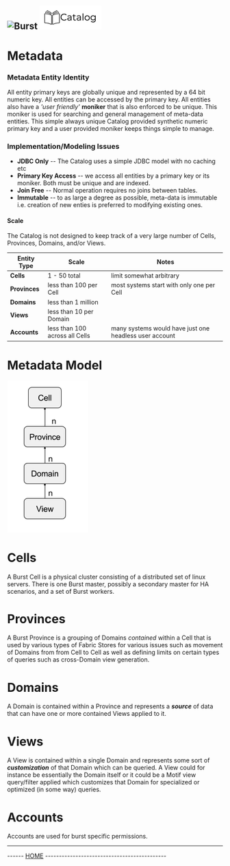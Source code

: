 ![Burst](../doc/burst_small.png "") ![](./catalog_small.png "")
--

# Metadata


### Metadata Entity Identity
All entity primary keys are globally unique and represented by a 64 bit numeric key.
 All entities can be accessed by the primary key. All entities also have a _'user friendly'_
__moniker__ that is also enforced to be unique. This moniker is used for searching and general
management of meta-data entities. This simple always unique Catalog provided synthetic numeric primary key and a
user provided moniker keeps things simple to manage. 

### Implementation/Modeling Issues

* __JDBC Only__ -- The Catalog uses a simple JDBC model with no caching etc
* __Primary Key Access__ -- we access all entities by a primary key or its moniker. Both must be unique and are indexed.
* __Join Free__ -- Normal operation requires no joins between tables.
* __Immutable__ -- to as large a degree as possible, meta-data is immutable i.e. creation of new enties is preferred to
modifying existing ones.

#### Scale
The Catalog is not designed to keep track of a very large number of Cells, Provinces, Domains, and/or Views.

| Entity Type |  Scale | Notes |
|---|---|---|
| __Cells__ | 1 - 50 total | limit somewhat arbitrary |
| __Provinces__ | less than 100 per Cell | most systems start with only one per Cell |
| __Domains__ | less than 1 million |  |
| __Views__ | less than 10 per Domain |  |
| __Accounts__ | less than 100 across all Cells |  many systems would have just one headless user account|

# Metadata Model
 ![Metadata Model](model.png)
 
# Cells
A Burst Cell is a physical cluster consisting of a distributed set of linux servers. There is one Burst master, possibly a
secondary master for HA scenarios, and a set of Burst workers.

# Provinces
A Burst Province is a grouping of Domains _contained_ within a Cell that is used by various types of Fabric
Stores for various issues such as movement of Domains from from Cell to Cell as well as defining limits
on certain types of queries such as cross-Domain view generation.

# Domains
A Domain is contained within a Province and represents a ___source___ of data that can have one or more contained 
Views applied to it. 

# Views
A View is contained within a single Domain and represents some sort of ___customization___ of that Domain
which can be queried. A View could for instance be essentially the Domain itself or it could be a Motif view
query/filter applied which customizes that Domain for specialized or optimized (in some way) queries.

# Accounts
Accounts are used for burst specific permissions.

---
------ [HOME](../readme.md) --------------------------------------------